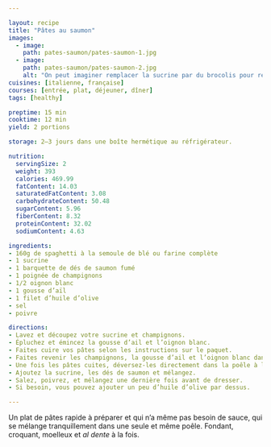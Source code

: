```yaml
---

layout: recipe
title: "Pâtes au saumon"
images:
  - image:
    path: pates-saumon/pates-saumon-1.jpg
  - image:
    path: pates-saumon/pates-saumon-2.jpg
    alt: "On peut imaginer remplacer la sucrine par du brocolis pour rendre le plat encore plus healthy." 
cuisines: [italienne, française]
courses: [entrée, plat, déjeuner, dîner]
tags: [healthy]

preptime: 15 min
cooktime: 12 min
yield: 2 portions

storage: 2–3 jours dans une boîte hermétique au réfrigérateur.

nutrition:
  servingSize: 2
  weight: 393
  calories: 469.99
  fatContent: 14.03
  saturatedFatContent: 3.08
  carbohydrateContent: 50.48
  sugarContent: 5.96
  fiberContent: 8.32
  proteinContent: 32.02
  sodiumContent: 4.63

ingredients:
- 160g de spaghetti à la semoule de blé ou farine complète
- 1 sucrine
- 1 barquette de dés de saumon fumé
- 1 poignée de champignons
- 1/2 oignon blanc
- 1 gousse d’aïl
- 1 filet d’huile d’olive
- sel
- poivre 

directions:
- Lavez et découpez votre sucrine et champignons.
- Épluchez et émincez la gousse d’ail et l’oignon blanc.
- Faites cuire vos pâtes selon les instructions sur le paquet.
- Faites revenir les champignons, la gousse d’ail et l’oignon blanc dans une poêle avec un filet d’huile d’olive.
- Une fois les pâtes cuites, déversez-les directement dans la poêle à l’aide d’une pince et mélangez bien. 
- Ajoutez la sucrine, les dés de saumon et mélangez.
- Salez, poivrez, et mélangez une dernière fois avant de dresser.
- Si besoin, vous pouvez ajouter un peu d’huile d’olive par dessus.

---
```


Un plat de pâtes rapide à préparer et qui n’a même pas besoin de sauce, qui se mélange tranquillement dans une seule et même poêle. Fondant, croquant, moelleux et <i lang="it">al dente</i> à la fois.
